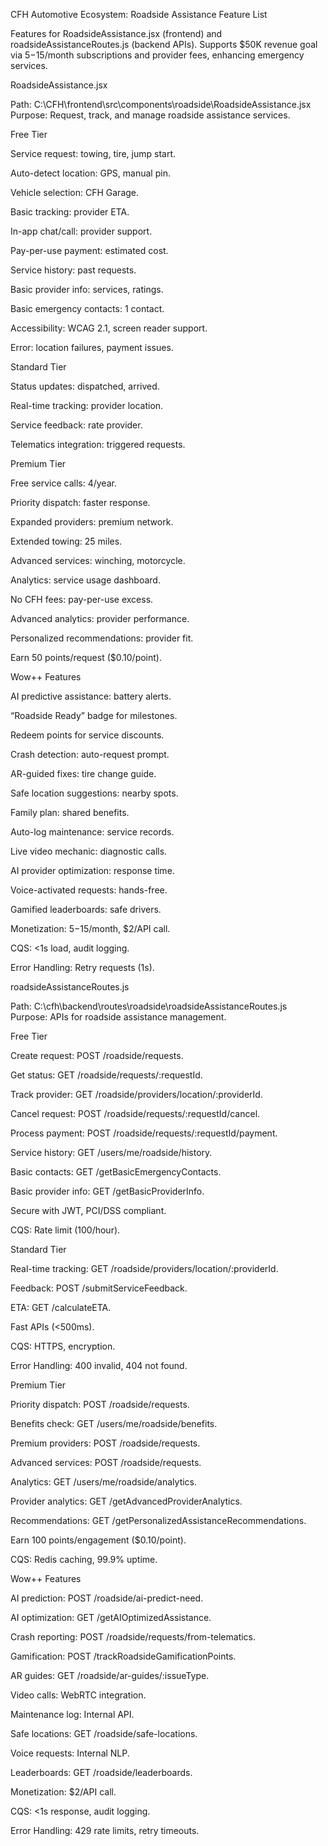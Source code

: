 CFH Automotive Ecosystem: Roadside Assistance Feature List

Features for RoadsideAssistance.jsx (frontend) and roadsideAssistanceRoutes.js (backend APIs). Supports $50K revenue goal via $5-$15/month subscriptions and provider fees, enhancing emergency services.

RoadsideAssistance.jsx

Path: C:\CFH\frontend\src\components\roadside\RoadsideAssistance.jsx
Purpose: Request, track, and manage roadside assistance services.

Free Tier





Service request: towing, tire, jump start.



Auto-detect location: GPS, manual pin.



Vehicle selection: CFH Garage.



Basic tracking: provider ETA.



In-app chat/call: provider support.



Pay-per-use payment: estimated cost.



Service history: past requests.



Basic provider info: services, ratings.



Basic emergency contacts: 1 contact.



Accessibility: WCAG 2.1, screen reader support.



Error: location failures, payment issues.

Standard Tier





Status updates: dispatched, arrived.



Real-time tracking: provider location.



Service feedback: rate provider.



Telematics integration: triggered requests.

Premium Tier





Free service calls: 4/year.



Priority dispatch: faster response.



Expanded providers: premium network.



Extended towing: 25 miles.



Advanced services: winching, motorcycle.



Analytics: service usage dashboard.



No CFH fees: pay-per-use excess.



Advanced analytics: provider performance.



Personalized recommendations: provider fit.



Earn 50 points/request ($0.10/point).

Wow++ Features





AI predictive assistance: battery alerts.



“Roadside Ready” badge for milestones.



Redeem points for service discounts.



Crash detection: auto-request prompt.



AR-guided fixes: tire change guide.



Safe location suggestions: nearby spots.



Family plan: shared benefits.



Auto-log maintenance: service records.



Live video mechanic: diagnostic calls.



AI provider optimization: response time.



Voice-activated requests: hands-free.



Gamified leaderboards: safe drivers.



Monetization: $5-$15/month, $2/API call.



CQS: <1s load, audit logging.



Error Handling: Retry requests (1s).

roadsideAssistanceRoutes.js

Path: C:\cfh\backend\routes\roadside\roadsideAssistanceRoutes.js
Purpose: APIs for roadside assistance management.

Free Tier





Create request: POST /roadside/requests.



Get status: GET /roadside/requests/:requestId.



Track provider: GET /roadside/providers/location/:providerId.



Cancel request: POST /roadside/requests/:requestId/cancel.



Process payment: POST /roadside/requests/:requestId/payment.



Service history: GET /users/me/roadside/history.



Basic contacts: GET /getBasicEmergencyContacts.



Basic provider info: GET /getBasicProviderInfo.



Secure with JWT, PCI/DSS compliant.



CQS: Rate limit (100/hour).

Standard Tier





Real-time tracking: GET /roadside/providers/location/:providerId.



Feedback: POST /submitServiceFeedback.



ETA: GET /calculateETA.



Fast APIs (<500ms).



CQS: HTTPS, encryption.



Error Handling: 400 invalid, 404 not found.

Premium Tier





Priority dispatch: POST /roadside/requests.



Benefits check: GET /users/me/roadside/benefits.



Premium providers: POST /roadside/requests.



Advanced services: POST /roadside/requests.



Analytics: GET /users/me/roadside/analytics.



Provider analytics: GET /getAdvancedProviderAnalytics.



Recommendations: GET /getPersonalizedAssistanceRecommendations.



Earn 100 points/engagement ($0.10/point).



CQS: Redis caching, 99.9% uptime.

Wow++ Features





AI prediction: POST /roadside/ai-predict-need.



AI optimization: GET /getAIOptimizedAssistance.



Crash reporting: POST /roadside/requests/from-telematics.



Gamification: POST /trackRoadsideGamificationPoints.



AR guides: GET /roadside/ar-guides/:issueType.



Video calls: WebRTC integration.



Maintenance log: Internal API.



Safe locations: GET /roadside/safe-locations.



Voice requests: Internal NLP.



Leaderboards: GET /roadside/leaderboards.



Monetization: $2/API call.



CQS: <1s response, audit logging.



Error Handling: 429 rate limits, retry timeouts.